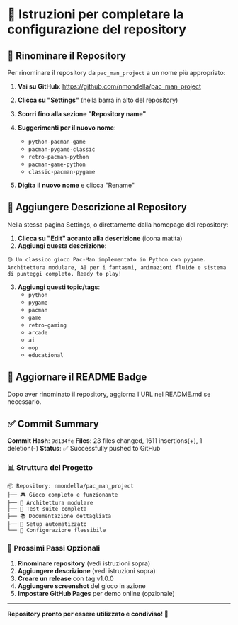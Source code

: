 # 🚀 Istruzioni per completare la configurazione del repository

## 📝 Rinominare il Repository

Per rinominare il repository da `pac_man_project` a un nome più appropriato:

1. **Vai su GitHub**: https://github.com/nmondella/pac_man_project
2. **Clicca su "Settings"** (nella barra in alto del repository)
3. **Scorri fino alla sezione "Repository name"**
4. **Suggerimenti per il nuovo nome**:
   - `python-pacman-game`
   - `pacman-pygame-classic`
   - `retro-pacman-python`
   - `pacman-game-python`
   - `classic-pacman-pygame`

5. **Digita il nuovo nome** e clicca "Rename"

## 📝 Aggiungere Descrizione al Repository

Nella stessa pagina Settings, o direttamente dalla homepage del repository:

1. **Clicca su "Edit" accanto alla descrizione** (icona matita)
2. **Aggiungi questa descrizione**:

```
🟡 Un classico gioco Pac-Man implementato in Python con pygame. Architettura modulare, AI per i fantasmi, animazioni fluide e sistema di punteggi completo. Ready to play!
```

3. **Aggiungi questi topic/tags**:
   - `python`
   - `pygame`
   - `pacman`
   - `game`
   - `retro-gaming`
   - `arcade`
   - `ai`
   - `oop`
   - `educational`

## 📝 Aggiornare il README Badge

Dopo aver rinominato il repository, aggiorna l'URL nel README.md se necessario.

## ✅ Commit Summary

**Commit Hash**: `9d134fe`
**Files**: 23 files changed, 1611 insertions(+), 1 deletion(-)
**Status**: ✅ Successfully pushed to GitHub

### 📊 Struttura del Progetto
```
📦 Repository: nmondella/pac_man_project
├── 🎮 Gioco completo e funzionante
├── 📁 Architettura modulare
├── 🧪 Test suite completa
├── 📚 Documentazione dettagliata
├── 🚀 Setup automatizzato
└── 🔧 Configurazione flessibile
```

### 🎯 Prossimi Passi Opzionali
1. **Rinominare repository** (vedi istruzioni sopra)
2. **Aggiungere descrizione** (vedi istruzioni sopra)
3. **Creare un release** con tag v1.0.0
4. **Aggiungere screenshot** del gioco in azione
5. **Impostare GitHub Pages** per demo online (opzionale)

---
**Repository pronto per essere utilizzato e condiviso! 🎉**